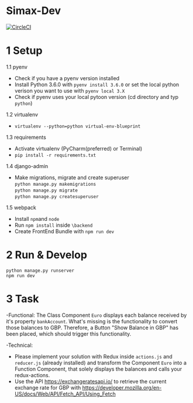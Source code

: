 # Simax-Dev
[![CircleCI](https://circleci.com/gh/m31415/django-rest-react-redux-blueprint.svg?style=svg)](https://circleci.com/gh/m31415/django-rest-react-redux-blueprint)



# 1 Setup

1.1 pyenv
* Check if you have a pyenv version installed </br>
* Install Python 3.6.0 with ```pyenv install 3.6.0``` or set the local python verison you want to use with 
```pyenv local 3.X```
* Check if pyenv uses your local pytoon version (cd directory and typ ```python```)

1.2 virtualenv
* ```virtualenv --python=python virtual-env-blueprint```

1.3 requirements
* Activate virtualenv (PyCharm(preferred) or Terminal)
* ```pip install -r requirements.txt```

1.4 django-admin
* Make migrations, migrate and create superuser </br>
```python manage.py makemigrations``` </br>
```python manage.py migrate``` </br>
```python manage.py createsuperuser```

1.5 webpack
* Install ```npm```and ```node```
* Run ```npm install``` inside ```\backend```
* Create FrontEnd Bundle with ```npm run dev```

# 2 Run & Develop
```python manage.py runserver``` </br>
```npm run dev```

# 3 Task

-Functional:
The Class Component  ```Euro``` displays each balance received by it's property ```bankAccount```. What's missing is the functionality to convert those balances to GBP. Therefore, a Button "Show Balance in GBP" has been placed, which should trigger this functionality.

-Technical:
* Please implement your solution with Redux inside ```actions.js``` and ```reducer.js``` (already installed) and transform the Component ```Euro``` into a Function Component, that solely displays the balances and calls your redux-actions. </br>
* Use the API https://exchangeratesapi.io/ to retrieve the current exchange rate for GBP with https://developer.mozilla.org/en-US/docs/Web/API/Fetch_API/Using_Fetch
